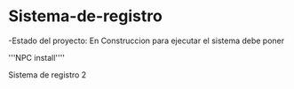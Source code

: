 # Sistema-de-registro

-Estado del  proyecto: En Construccion
para ejecutar el sistema debe poner 

'''NPC install''''

Sistema de registro 2
